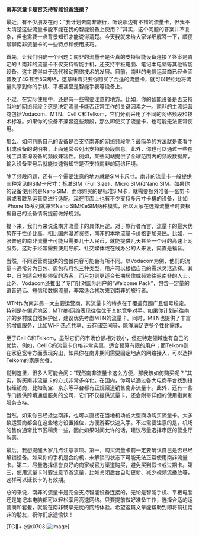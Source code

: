 **南非流量卡是否支持智能设备连接？**

最近，有不少朋友在问：“我计划去南非旅行，听说那边有不错的流量卡，但我不太清楚这些流量卡能不能在我的智能设备上使用？”其实，这个问题的答案并不复杂，但也需要一点背景知识才能说得清楚。今天我就来给大家详细解答一下，顺便聊聊南非流量卡的一些特点和使用技巧。

首先，让我们明确一个问题：南非的流量卡是否真的支持智能设备连接？答案是肯定的！南非的流量卡不仅支持智能手机，还支持平板电脑、笔记本电脑等其他智能设备。这主要得益于现代移动网络技术的发展。目前，南非的电信运营商已经全面普及了4G甚至5G网络，这意味着只要你购买了合适的流量卡，就可以轻松地将流量共享到你的手机、平板甚至是智能手表等设备上。

不过，在实际使用中，还是有一些需要注意的地方。比如，你的智能设备是否支持当地的网络频段？这是决定流量卡能否正常工作的关键因素之一。南非的主流运营商包括Vodacom、MTN、Cell C和Telkom，它们分别采用了不同的网络频段和技术标准。如果你的设备不兼容这些频段，那么即使买了流量卡，也可能无法正常使用。

那么，如何判断自己的设备是否支持南非的网络频段呢？最简单的方法就是查看手机或设备的说明书，上面通常会列出支持的频段信息。此外，你也可以通过一些在线工具查询设备的频段兼容性。例如，某些网站提供了全球范围内的频段数据库，输入设备型号后就能快速得知它是否支持南非的网络环境。

除了频段问题，还有一个需要注意的地方就是SIM卡尺寸。南非的流量卡一般提供三种常见的SIM卡尺寸：标准SIM（Full Size）、Micro SIM和Nano SIM。如果你的设备使用的是Nano SIM，而你购买的是标准SIM卡，就需要额外准备一张剪卡器或者联系运营商进行适配。现在市面上也有不少支持多尺寸卡槽的设备，比如iPhone 15系列就兼容Nano SIM和eSIM两种模式，所以大家在选择流量卡时要根据自己的设备情况提前做好规划。

接下来，我们再来说说南非流量卡的具体用途。对于旅行者而言，流量卡的最大优势在于性价比高。相比国内漫游资费，南非的本地流量卡价格更加亲民。比如，一张普通的南非流量卡可能只需要几十人民币，就能提供几天甚至一个月的高速上网服务。这对于经常需要使用导航、社交媒体或在线办公的人来说，简直是福音。

当然，不同运营商提供的套餐内容可能会有所不同。以Vodacom为例，他们的流量卡通常分为日包、周包和月包三种类型，用户可以根据自己的需求灵活选择。其中，日包适合短期停留的游客，而月包则更适合长期居住或频繁往返南非的人士。此外，Vodacom还推出了专门针对国际用户的“Welcome Pack”，包含一定量的语音通话、短信和数据流量，非常适合初次来到南非的旅行者。

MTN作为南非另一大主要运营商，其流量卡的特点在于覆盖范围广且信号稳定。特别是在偏远地区，MTN的网络表现往往优于其他竞争对手。如果你计划前往南非的乡村或自然保护区，建议优先考虑MTN的流量卡。同时，MTN也提供了丰富的增值服务，比如Wi-Fi热点共享、云存储空间等，能够满足更多个性化需求。

至于Cell C和Telkom，虽然它们的市场份额相对较小，但在特定领域也有自己的优势。例如，Cell C的流量卡价格非常实惠，适合预算有限的用户；而Telkom则在家庭宽带方面表现突出，如果你在南非期间需要固定地点的网络接入，可以选择Telkom的家庭套餐。

说到这里，很多人可能会问：“既然南非流量卡这么方便，那我该如何购买呢？”其实，购买南非流量卡的方式非常多样化。在国内，你可以通过各大电商平台找到授权经销商，比如淘宝、京东等平台都有正规渠道销售南非流量卡。此外，还有一些专门提供跨境通信服务的公司，它们不仅提供流量卡，还会附带详细的使用指南和服务支持。

当然，如果你已经抵达南非，也可以直接在当地机场或大型商场购买流量卡。大多数运营商都会在这些地方设置摊位，方便游客快速入手。不过需要注意的是，机场的售价通常比市区稍贵一些，因此如果时间允许的话，建议尽量选择市区的营业厅购买。

最后，我想提醒大家几点注意事项。第一，购买流量卡前一定要确认自己是否已经解锁设备。如果你的手机是合约机，未解锁的状态下可能无法正常使用南非流量卡。第二，尽量选择信誉良好的商家或官方渠道购买，避免买到假卡或过期卡。第三，使用流量卡时要注意节省流量，比如关闭后台自动更新、减少视频流播放等，这样可以延长卡的有效期。

总的来说，南非的流量卡是完全支持智能设备连接的，无论是智能手机、平板电脑还是笔记本电脑都可以轻松享用高速网络。只要提前做好准备工作，选择合适的运营商和套餐，就能在南非畅享无忧的网络体验。希望这篇文章能帮助到即将前往南非的朋友，祝你们旅途愉快！

[TG💪+ @jx0703 ![Image](https://github.com/user-attachments/assets/dbca1d08-cadb-493c-b0ec-ad6f7a83f270)]